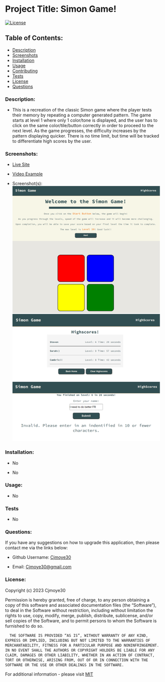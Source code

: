 
  # Project Title: Simon Game!

  [![License](https://img.shields.io/badge/License-MIT-blue.svg)](https://opensource.org/license/mit-0/)


  ## Table of Contents:
  - [Description](#description)
  - [Screenshots](#screenshots)
  - [Installation](#installation)
  - [Usage](#usage)
  - [Contributing](#contributing)
  - [Tests](#tests)
  - [License](#license)
  - [Questions](#questions)
  
  ### Description:

  - This is a recreation of the classic Simon game where the player tests their memory by repeating a computer generated pattern. The game starts at level 1 where only 1 color/tone is displayed, and the user has to click on the same color/tile/button correctly in order to proceed to the next level. As the game progresses, the difficulty increases by the pattern displaying quicker. There is no time limit, but time will be tracked to differentiate high scores by the user. 


  ### Screenshots: 
  - [Live Site](https://cjmoye30.github.io/simonGame/index.html)

  - [Video Example](https://drive.google.com/file/d/1u1EyA6XcNJyfdS7b_3QjOyoM9jy9JKFI/view?usp=sharing)
  - Screenshot(s):
  ![Openining Page](/assets/images/simonGame1.png)
  ![Highscores](/assets/images/simonHS.png)
  ![Invalid Input](/assets/images/simonScore-invalid.png)

  ### Installation:

  - No

  - No


  ### Usage:

  - No


  ### Tests
  - No

  ### Questions:

  If you have any suggestions on how to upgrade this application, then please contact me via the links below:
  - Github Username: [Cjmoye30](https://github.com/Cjmoye30) 

  - Email: Cjmoye30@gmail.com


  ### License:
  Copyright (c) 2023 Cjmoye30

  Permission is hereby granted, free of charge, to any person obtaining a copy of this software and associated documentation files (the “Software”), to deal in the Software without restriction, including without limitation the rights to use, copy, modify, merge, publish, distribute, sublicense, and/or sell copies of the Software, and to permit persons to whom the Software is furnished to do so.

      THE SOFTWARE IS PROVIDED “AS IS”, WITHOUT WARRANTY OF ANY KIND, EXPRESS OR IMPLIED, INCLUDING BUT NOT LIMITED TO THE WARRANTIES OF MERCHANTABILITY, FITNESS FOR A PARTICULAR PURPOSE AND NONINFRINGEMENT. IN NO EVENT SHALL THE AUTHORS OR COPYRIGHT HOLDERS BE LIABLE FOR ANY CLAIM, DAMAGES OR OTHER LIABILITY, WHETHER IN AN ACTION OF CONTRACT, TORT OR OTHERWISE, ARISING FROM, OUT OF OR IN CONNECTION WITH THE SOFTWARE OR THE USE OR OTHER DEALINGS IN THE SOFTWARE.

  For additional information  - please visit [MIT](https://opensource.org/license/mit-0/)

  
